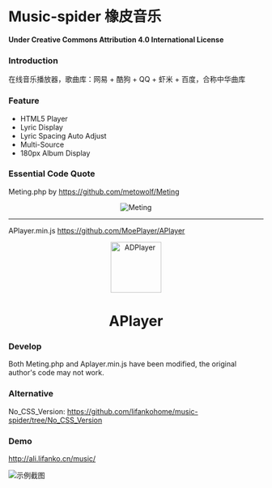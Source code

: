# Music-spider 橡皮音乐

**Under Creative Commons Attribution 4.0 International License**

### Introduction

在线音乐播放器，歌曲库：网易 + 酷狗 + QQ + 虾米 + 百度，合称中华曲库

### Feature

 + HTML5 Player
 + Lyric Display
 + Lyric Spacing Auto Adjust
 + Multi-Source
 + 180px Album Display

### Essential Code Quote

Meting.php by https://github.com/metowolf/Meting

<p align="center">
<img src="https://user-images.githubusercontent.com/2666735/30165599-36623bea-93a6-11e7-8956-1ddf99ce0e6f.png" alt="Meting">
</p>

---

APlayer.min.js https://github.com/MoePlayer/APlayer

<p align="center">
<img src="https://ws4.sinaimg.cn/large/006tKfTcgy1fhu01y9uy7j305k04s3yc.jpg" alt="ADPlayer" width="100">
</p><h1 align="center">APlayer</h1>

### Develop

Both Meting.php and Aplayer.min.js have been modified, the original author's code may not work. 

### Alternative

No_CSS_Version: https://github.com/lifankohome/music-spider/tree/No_CSS_Version

### Demo

http://ali.lifanko.cn/music/

![示例截图](https://github.com/lifankohome/music-spider/blob/master/screenshot.jpg?raw=true)
